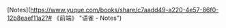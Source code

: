 [Notes](https://www.yuque.com/books/share/c7aadd49-a220-4e57-86f0-12b8eaef11a2?# 《前端》 "语雀 - Notes")


